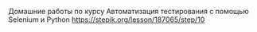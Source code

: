 Домашние работы по курсу Автоматизация тестирования с помощью Selenium и Python https://stepik.org/lesson/187065/step/10